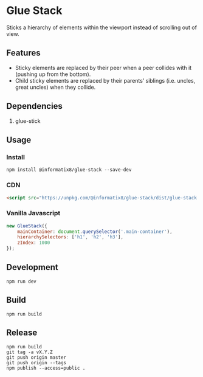 # Glue Stack

Sticks a hierarchy of elements within the viewport instead of scrolling out of view.

## Features
- Sticky elements are replaced by their peer when a peer collides with it (pushing up from the bottom).
- Child sticky elements are replaced by their parents’ siblings (i.e. uncles, great uncles) when they collide.

## Dependencies

1. glue-stick

## Usage

### Install

```shell
npm install @informatix8/glue-stack --save-dev
```

### CDN

```html
<script src="https://unpkg.com/@informatix8/glue-stack/dist/glue-stack.all.umd.js"></script>
```

### Vanilla Javascript

```javascript
new GlueStack({
    mainContainer: document.querySelector('.main-container'),
    hierarchySelectors: ['h1', 'h2', 'h3'],
    zIndex: 1000
});
```

## Development

```shell
npm run dev
```

## Build

```shell
npm run build
```

## Release

```shell
npm run build
git tag -a vX.Y.Z
git push origin master
git push origin --tags
npm publish --access=public .
```
